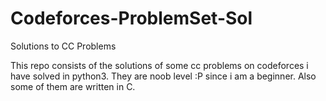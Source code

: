 # Codeforces-ProblemSet-Sol
Solutions to CC Problems

This repo consists of the solutions of some cc problems on codeforces i have solved in python3. They are noob level :P since i am a beginner.
Also some of them are written in C.
